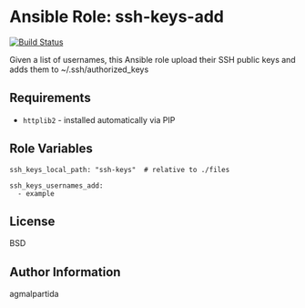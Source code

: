 # Ansible Role: ssh-keys-add

[![Build Status](https://api.travis-ci.com/agmalpartida/ssh-keys-add.svg?branch=master)](https://travis-ci.com/github/agmalpartida/ssh-keys-add)

Given a list of usernames, this Ansible role upload their SSH public keys and adds them to ~/.ssh/authorized_keys

Requirements
------------

* `httplib2` - installed automatically via PIP

Role Variables
--------------

```
ssh_keys_local_path: "ssh-keys"  # relative to ./files

ssh_keys_usernames_add:
  - example
```


License
-------

BSD

Author Information
------------------

agmalpartida

